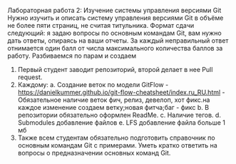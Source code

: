 Лабораторная работа 2: Изучение системы управления версиями Git
Нужно изучить и описать систему управления версиями Git в объёме не
более пяти страниц, не считая титульника. Формат сдачи следующий: я
задаю вопросы по основным командам Git, вам нужно дать ответы, опираясь
на ваши отчеты. 
За каждый неправильный ответ отнимается один балл от числа максимального
количества баллов за работу.
Разбиваемся по парам и создаем 
1)	Первый студент заводит репозиторий, второй делает в нее Pull request.
2)	Каждому:
a.	Создание веток по модели GitFlow - https://danielkummer.github.io/git-flow-cheatsheet/index.ru_RU.html - Обязательное наличие веток фич, релиз, девелоп, хот фикс.на каждое изменение создаем ветку;новая фитча;баг - фикс
b.	В репозитории обязательно оформлен ReadMe.
c.	Наличие тегов.
d.	Submodules добавление файлов
e.	LFS добавление файла больше 1 мб
3)	Также всем студентам обязательно подготовить справочник по основным командам Git с примерами. Уметь кратко ответить на вопросы о предназначении основных команд Git.
